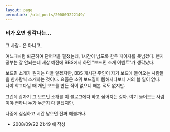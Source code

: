```yaml
---
layout: page
permalink: /old_posts/200809222149/
---
```


### 비가 오면 생각나는...

그 사람...은 아니고,

여느때처럼 퇴근하여 단어책을 펼쳤는데, 1시간이 넘도록 한두 페이지를 못넘겼다.
왠지 공부는 잘 안되는데 새삼 예전에 BBS에서 하던 "보드민 소개 이벤트"가 생각났다.

보드민 소개가 뭔지는 다들 알겠지만, BBS 게시판 주인이 자기 보드에 들어오는 사람들을 한사람씩 소개하는 것이다.
요즘은 소위 보드질이 뜸해지다보니 거의 볼 일이 없다.
나야 학교다닐 때 개인 보드를 만든 적이 없으니 해본 적도 없지만.

그런데 갑자기 그 보드민 소개를 이 블로그에다 하고 싶어지는 걸까.
여기 들어오는 사람이야 뻔하니 누가 누군지 다 알겠지만.

나중에 심심하고 시간 남으면 진짜 해볼까나.






- 2008/09/22 21:49 에 작성